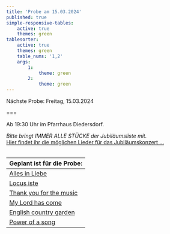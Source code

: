 ```yaml
---
title: 'Probe am 15.03.2024'
published: true
simple-responsive-tables:
    active: true
    themes: green
tablesorter:
    active: true
    themes: green
    table_nums: '1,2'
    args:
        1:
            theme: green
        2:
            theme: green
---
```


Nächste Probe: Freitag, 15.03.2024

===

Ab 19:30 Uhr im Pfarrhaus Diedersdorf.
<br/>

<i>Bitte bringt IMMER ALLE STÜCKE der Jubiläumsliste mit.</i>
<br/>
[<i class="fa fa-hand-o-right"></i> Hier findet ihr die möglichen Lieder für das Jubiläumskonzert ...](/choerchen-intern/choerchennoten/tag:Jubiläumskonzert%202025/query:Jubiläumskonzert%202025)
<br/>
<br/>

| Geplant ist für die Probe: |  
| :------------ |  
| [<i class="fa fa-hand-o-right"></i> Alles in Liebe](/choerchen-intern/choerchennoten/alles_in_liebe) | 
| [<i class="fa fa-hand-o-right"></i> Locus iste](/choerchen-intern/choerchennoten/locus_iste) | 
| [<i class="fa fa-hand-o-right"></i> Thank you for the music](/choerchen-intern/choerchennoten/thank_you_for_the_music) |
| [<i class="fa fa-hand-o-right"></i> My Lord has come](/choerchen-intern/choerchennoten/my-lord-has-come) | 
| [<i class="fa fa-hand-o-right"></i> English country garden](/choerchen-intern/choerchennoten/english_country_garden) | 
| [<i class="fa fa-hand-o-right"></i> Power of a song](/choerchen-intern/choerchennoten/the_power_of_a_song) | 

&nbsp;</br>



